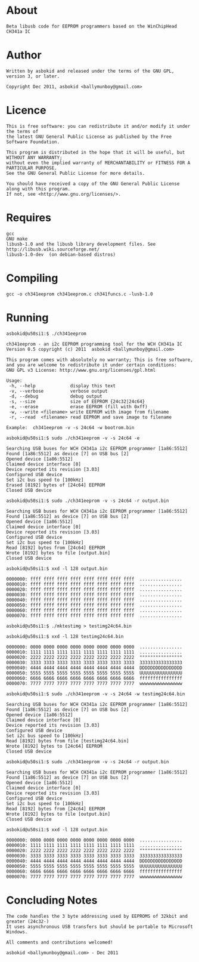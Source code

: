 
About
=====

    Beta libusb code for EEPROM programmers based on the WinChipHead CH341a IC

Author
======

    Written by asbokid and released under the terms of the GNU GPL, version 3, or later.

    Copyright Dec 2011, asbokid <ballymunboy@gmail.com>

Licence
=======

    This is free software: you can redistribute it and/or modify it under the terms of
    the latest GNU General Public License as published by the Free Software Foundation.

    This program is distributed in the hope that it will be useful, but WITHOUT ANY WARRANTY;
    without even the implied warranty of MERCHANTABILITY or FITNESS FOR A PARTICULAR PURPOSE.
    See the GNU General Public License for more details.

    You should have received a copy of the GNU General Public License along with this program.
    If not, see <http://www.gnu.org/licenses/>.

Requires
========

    gcc
    GNU make
    libusb-1.0 and the libusb library development files. See http://libusb.wiki.sourceforge.net/
    libusb-1.0-dev  (on debian-based distros)

Compiling
=========

    gcc -o ch341eeprom ch341eeprom.c ch341funcs.c -lusb-1.0

Running
=======

    asbokid@u50si1:$ ./ch341eeprom 

    ch341eeprom - an i2c EEPROM programming tool for the WCH CH341a IC
    Version 0.5 copyright (c) 2011  asbokid <ballymunboy@gmail.com>

    This program comes with absolutely no warranty; This is free software,
    and you are welcome to redistribute it under certain conditions:
    GNU GPL v3 License: http://www.gnu.org/licenses/gpl.html

    Usage:
     -h, --help             display this text
     -v, --verbose          verbose output
     -d, --debug            debug output
     -s, --size             size of EEPROM {24c32|24c64}
     -e, --erase            erase EEPROM (fill with 0xff)
     -w, --write <filename> write EEPROM with image from filename
     -r, --read  <filename> read EEPROM and save image to filename

    Example:  ch341eeprom -v -s 24c64 -w bootrom.bin

    asbokid@u50si1:$ sudo ./ch341eeprom -v -s 24c64 -e

    Searching USB buses for WCH CH341a i2c EEPROM programmer [1a86:5512]
    Found [1a86:5512] as device [7] on USB bus [2]
    Opened device [1a86:5512]
    Claimed device interface [0]
    Device reported its revision [3.03]
    Configured USB device
    Set i2c bus speed to [100kHz]
    Erased [8192] bytes of [24c64] EEPROM
    Closed USB device

    asbokid@u50si1:$ sudo ./ch341eeprom -v -s 24c64 -r output.bin

    Searching USB buses for WCH CH341a i2c EEPROM programmer [1a86:5512]
    Found [1a86:5512] as device [7] on USB bus [2]
    Opened device [1a86:5512]
    Claimed device interface [0]
    Device reported its revision [3.03]
    Configured USB device
    Set i2c bus speed to [100kHz]
    Read [8192] bytes from [24c64] EEPROM
    Wrote [8192] bytes to file [output.bin]
    Closed USB device

    asbokid@u50si1:$ xxd -l 128 output.bin

    0000000: ffff ffff ffff ffff ffff ffff ffff ffff  ................
    0000010: ffff ffff ffff ffff ffff ffff ffff ffff  ................
    0000020: ffff ffff ffff ffff ffff ffff ffff ffff  ................
    0000030: ffff ffff ffff ffff ffff ffff ffff ffff  ................
    0000040: ffff ffff ffff ffff ffff ffff ffff ffff  ................
    0000050: ffff ffff ffff ffff ffff ffff ffff ffff  ................
    0000060: ffff ffff ffff ffff ffff ffff ffff ffff  ................
    0000070: ffff ffff ffff ffff ffff ffff ffff ffff  ................

    asbokid@u50si1:$ ./mktestimg > testimg24c64.bin

    asbokid@u50si1:$ xxd -l 128 testimg24c64.bin

    0000000: 0000 0000 0000 0000 0000 0000 0000 0000  ................
    0000010: 1111 1111 1111 1111 1111 1111 1111 1111  ................
    0000020: 2222 2222 2222 2222 2222 2222 2222 2222  """"""""""""""""
    0000030: 3333 3333 3333 3333 3333 3333 3333 3333  3333333333333333
    0000040: 4444 4444 4444 4444 4444 4444 4444 4444  DDDDDDDDDDDDDDDD
    0000050: 5555 5555 5555 5555 5555 5555 5555 5555  UUUUUUUUUUUUUUUU
    0000060: 6666 6666 6666 6666 6666 6666 6666 6666  ffffffffffffffff
    0000070: 7777 7777 7777 7777 7777 7777 7777 7777  wwwwwwwwwwwwwwww

    asbokid@u50si1:$ sudo ./ch341eeprom -v -s 24c64 -w testimg24c64.bin 

    Searching USB buses for WCH CH341a i2c EEPROM programmer [1a86:5512]
    Found [1a86:5512] as device [7] on USB bus [2]
    Opened device [1a86:5512]
    Claimed device interface [0]
    Device reported its revision [3.03]
    Configured USB device
    Set i2c bus speed to [100kHz]
    Read [8192] bytes from file [testimg24c64.bin]
    Wrote [8192] bytes to [24c64] EEPROM
    Closed USB device

    asbokid@u50si1:$ sudo ./ch341eeprom -v -s 24c64 -r output.bin

    Searching USB buses for WCH CH341a i2c EEPROM programmer [1a86:5512]
    Found [1a86:5512] as device [7] on USB bus [2]
    Opened device [1a86:5512]
    Claimed device interface [0]
    Device reported its revision [3.03]
    Configured USB device
    Set i2c bus speed to [100kHz]
    Read [8192] bytes from [24c64] EEPROM
    Wrote [8192] bytes to file [output.bin]
    Closed USB device

    asbokid@u50si1:$ xxd -l 128 output.bin 

    0000000: 0000 0000 0000 0000 0000 0000 0000 0000  ................
    0000010: 1111 1111 1111 1111 1111 1111 1111 1111  ................
    0000020: 2222 2222 2222 2222 2222 2222 2222 2222  """"""""""""""""
    0000030: 3333 3333 3333 3333 3333 3333 3333 3333  3333333333333333
    0000040: 4444 4444 4444 4444 4444 4444 4444 4444  DDDDDDDDDDDDDDDD
    0000050: 5555 5555 5555 5555 5555 5555 5555 5555  UUUUUUUUUUUUUUUU
    0000060: 6666 6666 6666 6666 6666 6666 6666 6666  ffffffffffffffff
    0000070: 7777 7777 7777 7777 7777 7777 7777 7777  wwwwwwwwwwwwwwww


Concluding Notes
================

    The code handles the 3 byte addressing used by EEPROMS of 32kbit and greater (24c32-)
    It uses asynchronous USB transfers but should be portable to Microsoft Windows.

    All comments and contributions welcomed!

    asbokid <ballymunboy@gmail.com> - Dec 2011
